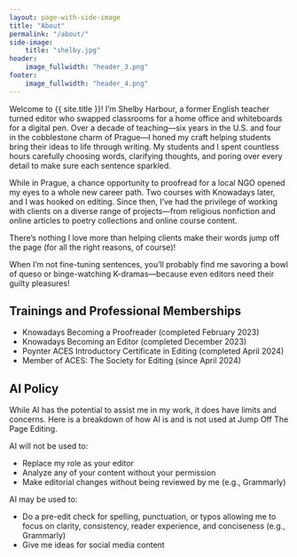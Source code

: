 ```yaml
---
layout: page-with-side-image
title: "About"
permalink: "/about/"
side-image:
    title: "shelby.jpg"
header:
    image_fullwidth: "header_3.png"
footer:
    image_fullwidth: "header_4.png"
---
```

Welcome to {{ site.title }}! I’m Shelby Harbour, a former English teacher turned editor who swapped classrooms for a home office and whiteboards for a digital pen. Over a decade of teaching—six years in the U.S. and four in the cobblestone charm of Prague—I honed my craft helping students bring their ideas to life through writing. My students and I spent countless hours carefully choosing words, clarifying thoughts, and poring over every detail to make sure each sentence sparkled.

While in Prague, a chance opportunity to proofread for a local NGO opened my eyes to a whole new career path. Two courses with Knowadays later, and I was hooked on editing. Since then, I’ve had the privilege of working with clients on a diverse range of projects—from religious nonfiction and online articles to poetry collections and online course content.

There’s nothing I love more than helping clients make their words jump off the page (for all the right reasons, of course)!

When I’m not fine-tuning sentences, you’ll probably find me savoring a bowl of queso or binge-watching K-dramas—because even editors need their guilty pleasures!


## Trainings and Professional Memberships

* Knowadays Becoming a Proofreader (completed February 2023)
* Knowadays Becoming an Editor (completed December 2023)
* Poynter ACES Introductory Certificate in Editing (completed April 2024)
* Member of ACES: The Society for Editing (since April 2024)

## AI Policy

While AI has the potential to assist me in my work, it does have limits and concerns. Here is a breakdown of how AI is and is not used at Jump Off The Page Editing.

AI will not be used to:
* Replace my role as your editor
* Analyze any of your content without your permission
* Make editorial changes without being reviewed by me (e.g., Grammarly)

AI may be used to:
* Do a pre-edit check for spelling, punctuation, or typos allowing me to focus on clarity, consistency, reader experience, and conciseness (e.g., Grammarly)
* Give me ideas for social media content
